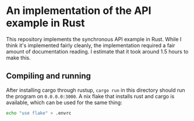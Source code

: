 # An implementation of the API example in Rust

This repository implements the synchronous API example in Rust. While I think
it's implemented fairly cleanly, the implementation required a fair amount of
documentation reading. I estimate that it took around 1.5 hours to make this.

## Compiling and running

After installing cargo through rustup, `cargo run` in this directory should run
the program on `0.0.0.0:3000`. A nix flake that installs rust and cargo is
available, which can be used for the same thing:

```sh
echo "use flake" > .envrc
```
